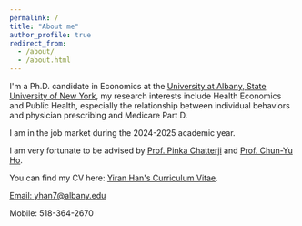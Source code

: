 ```yaml
---
permalink: /
title: "About me"
author_profile: true
redirect_from: 
  - /about/
  - /about.html
---
```





I'm a Ph.D. candidate in Economics at the [University at Albany, State University of New York](https://www.albany.edu/), my research interests include Health Economics and Public Health, especially the relationship between individual behaviors and physician prescribing and Medicare Part D.

I am in the job market during the 2024-2025 academic year.

I am very fortunate to be advised by [Prof. Pinka Chatterji](https://pinkachatterji.com/) and [Prof. Chun-Yu Ho](https://sites.google.com/site/chunyuho/). 

You can find my CV here: [Yiran Han's Curriculum Vitae](../assets/CV_Yiran_Han.pdf).

[Email: yhan7@albany.edu](mailto:yhan7@albany.edu) 

Mobile: 518-364-2670
